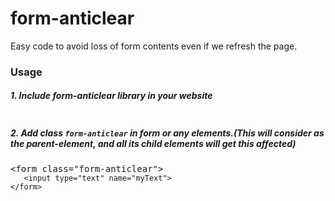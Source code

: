 # form-anticlear

Easy code to avoid loss of form contents even if we refresh the page. 

<h3>Usage</h3>

<h5>1. Include form-anticlear library in your website</h5>
<pre><script src="https://cdn.jsdelivr.net/gh/akjpro/form-anticlear/base.js"></script></pre>

<h5>2. Add class <code>form-anticlear</code> in form or any elements.(This will consider as the parent-element, and all its child elements will get this affected)</h5>
<pre>&lt;form class="form-anticlear"></code><br><code>&nbsp;&nbsp;&nbsp;&lt;input type="text" name="myText"></code><br><code>&lt;/form></pre>

